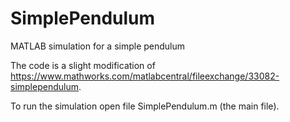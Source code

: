 # SimplePendulum
MATLAB simulation for a simple pendulum

The code is a slight modification of https://www.mathworks.com/matlabcentral/fileexchange/33082-simplependulum. 

To run the simulation open file SimplePendulum.m (the main file). 
